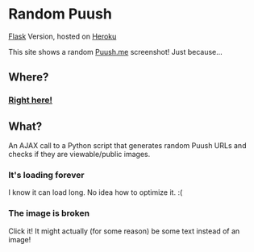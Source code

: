 # Random Puush
[Flask](https://flask.pocoo.org) Version, hosted on [Heroku](https://www.heroku.com/)

This site shows a random [Puush.me](http://puush.me) screenshot!
Just because...

## Where?
### **[Right here!](https://random-puush.herokuapp.com)**

## What?
An AJAX call to a Python script that generates random Puush URLs and checks if they are viewable/public images.

### It's loading forever
I know it can load long. No idea how to optimize it. :(

### The image is broken
Click it! It might actually (for some reason) be some text instead of an image!
